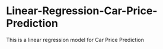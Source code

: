 # Linear-Regression-Car-Price-Prediction
This is a linear regression model for Car Price Prediction

